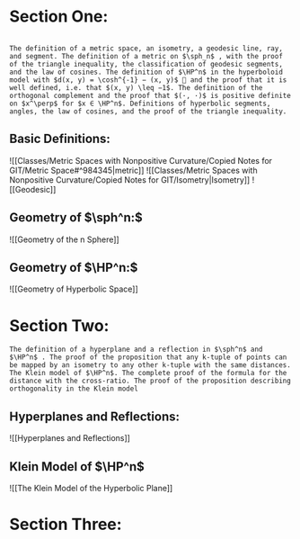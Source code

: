 

# Section One:
```ad-summary

The definition of a metric space, an isometry, a geodesic line, ray, and segment. The definition of a metric on $\sph_n$ , with the proof of the triangle inequality, the classification of geodesic segments, and the law of cosines. The definition of $\HP^n$ in the hyperboloid model with $d(x, y) = \cosh^{-1} − (x, y)$  and the proof that it is well defined, i.e. that $(x, y) \leq −1$. The definition of the orthogonal complement and the proof that $(·, ·)$ is positive definite on $x^\perp$ for $x ∈ \HP^n$. Definitions of hyperbolic segments, angles, the law of cosines, and the proof of the triangle inequality.
```

## Basic Definitions:
![[Classes/Metric Spaces with Nonpositive Curvature/Copied Notes for GIT/Metric Space#^984345|metric]]
![[Classes/Metric Spaces with Nonpositive Curvature/Copied Notes for GIT/Isometry|Isometry]]
![[Geodesic]]

## Geometry of $\sph^n:$

![[Geometry of the n Sphere]]

## Geometry of $\HP^n:$

![[Geometry of Hyperbolic Space]]

# Section Two:

```ad-summary
The definition of a hyperplane and a reflection in $\sph^n$ and $\HP^n$ . The proof of the proposition that any k-tuple of points can be mapped by an isometry to any other k-tuple with the same distances. The Klein model of $\HP^n$. The complete proof of the formula for the distance with the cross-ratio. The proof of the proposition describing orthogonality in the Klein model

```



## Hyperplanes and Reflections:
![[Hyperplanes and Reflections]]

## Klein Model of $\HP^n$
![[The Klein Model of the Hyperbolic Plane]]

# Section Three: